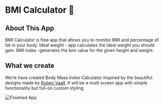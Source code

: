 

# BMI Calculator 💪

##  About This App
BMI Calculator is free app that allows you to monitor BMI and percentage of fat in your body.
Ideal weight - app calculates the ideal weight you should gain.
BMI Index -generates the bmi value for the given height and weight.


## What we create

We’re have created  Body Mass Index Calculator inspired by the beautiful designs made by [Ruben Vaalt](https://dribbble.com/shots/4585382-Simple-BMI-Calculator). It will be a multi screen app with simple functionality but full-on custom styling. 

![Finished App](https://github.com/londonappbrewery/Images/blob/master/bmi-calc-demo.gif)

